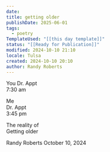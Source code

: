 ```yaml
---
date:
title: getting older
publishDate: 2025-06-01
tags:
  - poetry
TemplateUsed: "[[this day template]]"
status: "[[Ready for Publication]]"
modified: 2024-10-10 21:10
locale: Tulsa
created: 2024-10-10 20:10
author: Randy Roberts
---
```

You 
Dr. Appt  
7:30 am  
  
Me   
Dr. Appt   
3:45 pm  
  
The reality of  
Getting older  
  
Randy Roberts October 10, 2024  
  
